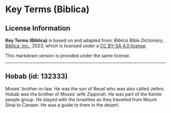 # Key Terms (Biblica)

## License Information

**Key Terms (Biblica)** is based on and adapted from: _Biblica Bible Dictionary_, [Biblica, Inc.](https://www.biblica.com/), 2023, which is licensed under a [CC BY-SA 4.0 license](https://creativecommons.org/licenses/by-sa/4.0/legalcode.en).

This markdown version is provided under the same license.



--------------------------------

## Hobab (id: 132333)

Moses’ brother\-in\-law. He was the son of Reuel who was also called Jethro. Hobab was the brother of Moses’ wife Zipporah. He was part of the Kenite people group. He stayed with the Israelites as they travelled from Mount Sinai to Canaan. He was a guide to them in the desert.


